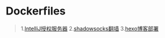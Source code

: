 # Dockerfiles

> 1.[IntelliJ授权服务器](https://github.com/yaoelvon/Dockerfiles/tree/master/IntelliJ_license_server)
> 2.[shadowsocks翻墙](https://github.com/yaoelvon/Dockerfiles/tree/master/shadowsocks)
> 3.[hexo博客部署](https://github.com/yaoelvon/Dockerfiles/tree/master/hexo)